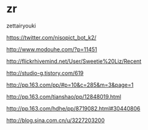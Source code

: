 zr
==

zettairyouki

https://twitter.com/nisopict_bot_k2/

http://www.modouhe.com/?p=11451

http://flickrhivemind.net/User/Sweetie%20Liz/Recent

http://studio-g.tistory.com/619

http://pp.163.com/pp/#p=10&c=285&m=3&page=1

http://pp.163.com/tianshao/pp/12848019.html

http://pp.163.com/hdhe/pp/8719082.html#30440806

http://blog.sina.com.cn/u/3227203200
